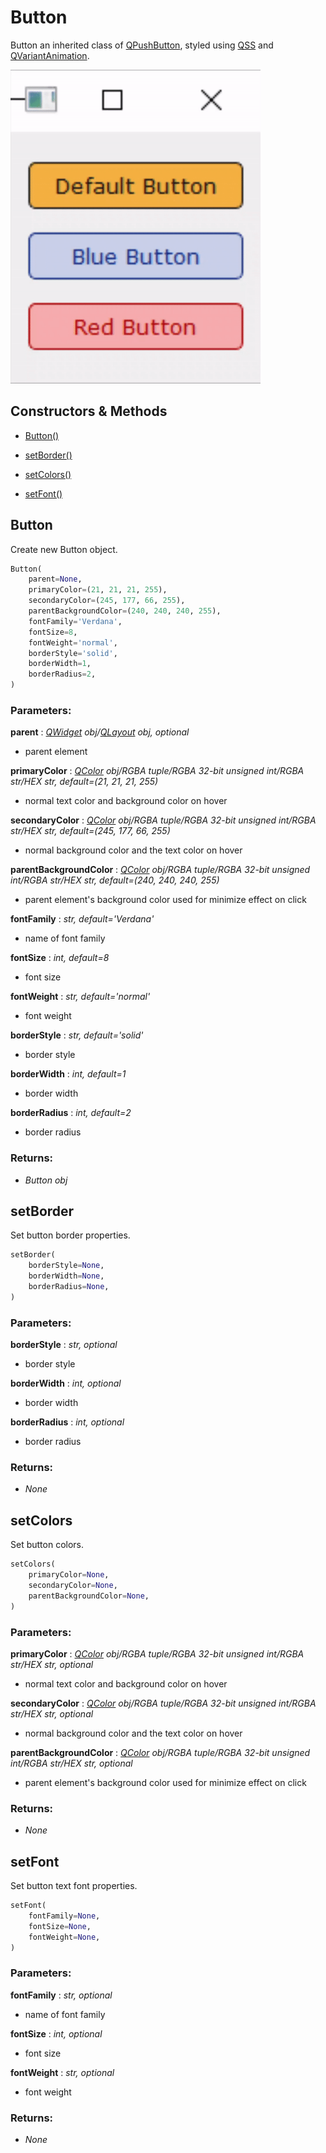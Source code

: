 # Button

Button an inherited class of [QPushButton](https://doc.qt.io/qtforpython-5/PySide2/QtWidgets/QPushButton.html), styled using [QSS](https://doc.qt.io/qt-5/stylesheet-syntax.html) and [QVariantAnimation](https://doc.qt.io/qtforpython-5/PySide2/QtCore/QVariantAnimation.html).

<img alt="Button Example" src="../img/ButtonExample.gif" width="400"/>

## Constructors & Methods

- [Button()](#button-1)

- [setBorder()](#setborder)

- [setColors()](#setcolors)

- [setFont()](#setfont)



## Button

Create new Button object.

```python
Button(
    parent=None,
    primaryColor=(21, 21, 21, 255),
    secondaryColor=(245, 177, 66, 255),
    parentBackgroundColor=(240, 240, 240, 255),
    fontFamily='Verdana',
    fontSize=8,
    fontWeight='normal',
    borderStyle='solid',
    borderWidth=1,
    borderRadius=2,
)
```

### Parameters:

**parent** : *[QWidget](https://doc.qt.io/qtforpython-5/PySide2/QtWidgets/QWidget.html) obj/[QLayout](https://doc.qt.io/qtforpython-5/PySide2/QtWidgets/QLayout.html) obj, optional*
- parent element

**primaryColor** : *[QColor](https://doc.qt.io/qtforpython-5/PySide2/QtGui/QColor.html) obj/RGBA tuple/RGBA 32-bit unsigned int/RGBA str/HEX str, default=(21, 21, 21, 255)*
- normal text color and background color on hover

**secondaryColor** : *[QColor](https://doc.qt.io/qtforpython-5/PySide2/QtGui/QColor.html) obj/RGBA tuple/RGBA 32-bit unsigned int/RGBA str/HEX str, default=(245, 177, 66, 255)*
- normal background color and the text color on hover

**parentBackgroundColor** : *[QColor](https://doc.qt.io/qtforpython-5/PySide2/QtGui/QColor.html) obj/RGBA tuple/RGBA 32-bit unsigned int/RGBA str/HEX str, default=(240, 240, 240, 255)*
- parent element's background color used for minimize effect on click

**fontFamily** : *str, default='Verdana'*
- name of font family

**fontSize** : *int, default=8*
- font size

**fontWeight** : *str, default='normal'*
- font weight

**borderStyle** : *str, default='solid'*
- border style

**borderWidth** : *int, default=1*
- border width

**borderRadius** : *int, default=2*
- border radius

### Returns:
- *Button obj*

## setBorder

Set button border properties.

```python
setBorder(
    borderStyle=None,
    borderWidth=None,
    borderRadius=None,
)
```

### Parameters:

**borderStyle** : *str, optional*
- border style

**borderWidth** : *int, optional*
- border width

**borderRadius** : *int, optional*
- border radius

### Returns:
- *None*

## setColors

Set button colors.

```python
setColors(
    primaryColor=None,
    secondaryColor=None,
    parentBackgroundColor=None,
)
```

### Parameters:

**primaryColor** : *[QColor](https://doc.qt.io/qtforpython-5/PySide2/QtGui/QColor.html) obj/RGBA tuple/RGBA 32-bit unsigned int/RGBA str/HEX str, optional*
- normal text color and background color on hover

**secondaryColor** : *[QColor](https://doc.qt.io/qtforpython-5/PySide2/QtGui/QColor.html) obj/RGBA tuple/RGBA 32-bit unsigned int/RGBA str/HEX str, optional*
- normal background color and the text color on hover

**parentBackgroundColor** : *[QColor](https://doc.qt.io/qtforpython-5/PySide2/QtGui/QColor.html) obj/RGBA tuple/RGBA 32-bit unsigned int/RGBA str/HEX str, optional*
- parent element's background color used for minimize effect on click

### Returns:
- *None*

## setFont

Set button text font properties.

```python
setFont(
    fontFamily=None,
    fontSize=None,
    fontWeight=None,
)
```

### Parameters:

**fontFamily** : *str, optional*
- name of font family

**fontSize** : *int, optional*
- font size

**fontWeight** : *str, optional*
- font weight

### Returns:
- *None*

